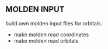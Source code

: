 MOLDEN INPUT
-------------

build own molden input files for orbitals.

* make molden read coordinates
* make molden read orbitals
